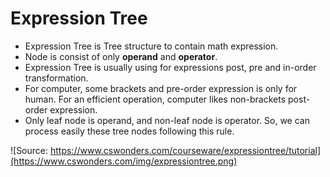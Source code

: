 # Expression Tree
- Expression Tree is Tree structure to contain math expression.
- Node is consist of only **operand** and **operator**. 
- Expression Tree is usually using for expressions post, pre and in-order transformation.
- For computer, some brackets and pre-order expression is only for human. For an efficient operation, computer likes non-brackets post-order expression.
- Only leaf node is operand, and non-leaf node is operator. So, we can process easily these tree nodes following this rule.

![Source: https://www.cswonders.com/courseware/expressiontree/tutorial](https://www.cswonders.com/img/expressiontree.png)
